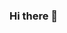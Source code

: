 ### Hi there 👋

<!--
**Seharrr/Seharrr** is a ✨ _special_ ✨ repository because its `README.md` (this file) appears on your GitHub profile.

Here are some ideas to get you started:

- 🔭 I’m currently working on machine learning
- 🌱 I’m currently learning ML
- 👯 I’m looking to collaborate on ...
- 🤔 I’m looking for help with ...
- 💬 Ask me about related files only
- 📫 How to reach me: email
- 😄 Pronouns: ...
- ⚡ Fun fact: ...
-->
